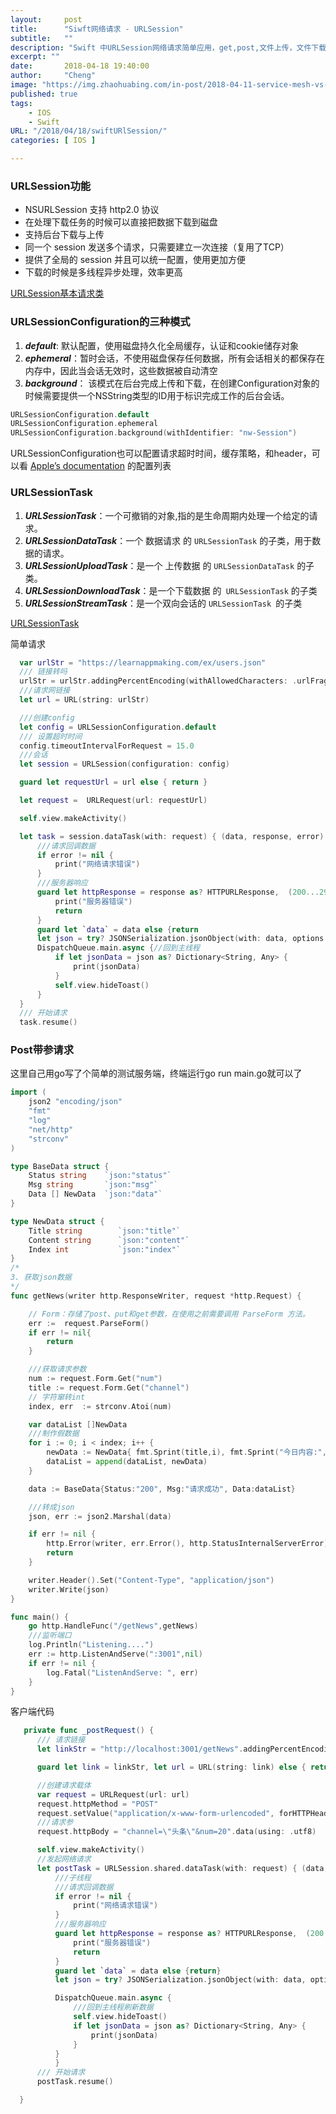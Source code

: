 ```yaml
---
layout:     post
title:      "Siwft网络请求 - URLSession"
subtitle:   ""
description: "Swift 中URLSession网络请求简单应用，get,post,文件上传，文件下载"
excerpt: ""
date:       2018-04-18 19:40:00
author:     "Cheng"
image: "https://img.zhaohuabing.com/in-post/2018-04-11-service-mesh-vs-api-gateway/background.jpg"
published: true
tags:
    - IOS
    - Swift
URL: "/2018/04/18/swiftURlSession/"
categories: [ IOS ]

---
```


### URLSession功能

- NSURLSession 支持 http2.0 协议
- 在处理下载任务的时候可以直接把数据下载到磁盘
- 支持后台下载与上传
- 同一个 session 发送多个请求，只需要建立一次连接（复用了TCP）
- 提供了全局的 session 并且可以统一配置，使用更加方便
- 下载的时候是多线程异步处理，效率更高

[URLSession基本请求类](/img/swift/02-URLSession.png)

### URLSessionConfiguration的三种模式

1. ***default***: 默认配置，使用磁盘持久化全局缓存，认证和cookie储存对象
2. ***ephemeral***：暂时会话，不使用磁盘保存任何数据，所有会话相关的都保存在内存中，因此当会话无效时，这些数据被自动清空
3. ***background***： 该模式在后台完成上传和下载，在创建Configuration对象的时候需要提供一个NSString类型的ID用于标识完成工作的后台会话。

```swift
URLSessionConfiguration.default
URLSessionConfiguration.ephemeral
URLSessionConfiguration.background(withIdentifier: "nw-Session")
```

URLSessionConfiguration也可以配置请求超时时间，缓存策略，和header，可以看 [Apple’s documentation](https://developer.apple.com/reference/foundation/urlsessionconfiguration) 的配置列表

### URLSessionTask

1. ***URLSessionTask***：一个可撤销的对象,指的是生命周期内处理一个给定的请求。
2. ***URLSessionDataTask***：一个 数据请求 的 `URLSessionTask` 的子类，用于数据的请求。
3. ***URLSessionUploadTask***：是一个 上传数据 的 `URLSessionDataTask` 的子类。
4. ***URLSessionDownloadTask***：是一个下载数据 的` URLSessionTask` 的子类
5. ***URLSessionStreamTask***：是一个双向会话的 `URLSessionTask `的子类

[URLSessionTask](03-URLSessionTask.png)

简单请求

```swift
  var urlStr = "https://learnappmaking.com/ex/users.json"
  /// 链接转吗
  urlStr = urlStr.addingPercentEncoding(withAllowedCharacters: .urlFragmentAllowed)!
  ///请求网链接
  let url = URL(string: urlStr)

  ///创建config
  let config = URLSessionConfiguration.default
  /// 设置超时时间
  config.timeoutIntervalForRequest = 15.0
  ///会话
  let session = URLSession(configuration: config)

  guard let requestUrl = url else { return }

  let request =  URLRequest(url: requestUrl)

  self.view.makeActivity()

  let task = session.dataTask(with: request) { (data, response, error) in
      ///请求回调数据
      if error != nil {
          print("网络请求错误")
      }
      ///服务器响应
      guard let httpResponse = response as? HTTPURLResponse,  (200...299).contains(httpResponse.statusCode) else {
          print("服务器错误")
          return
      }
      guard let `data` = data else {return
      let json = try? JSONSerialization.jsonObject(with: data, options: [])
      DispatchQueue.main.async {//回到主线程
          if let jsonData = json as? Dictionary<String, Any> {
              print(jsonData)
          }
          self.view.hideToast()
      }
  }
  /// 开始请求
  task.resume()
```

### Post带参请求

这里自己用go写了个简单的测试服务端，终端运行go run main.go就可以了

```go
import (
	json2 "encoding/json"
	"fmt"
	"log"
	"net/http"
	"strconv"
)

type BaseData struct {
	Status string	 `json:"status"`
	Msg string 	  	 `json:"msg"`
	Data [] NewData	 `json:"data"`
}

type NewData struct {
	Title string		`json:"title"`
	Content string		`json:"content"`
	Index int			`json:"index"`
}
/*
3. 获取json数据
*/
func getNews(writer http.ResponseWriter, request *http.Request) {

	// Form：存储了post、put和get参数，在使用之前需要调用 ParseForm 方法。
	err :=  request.ParseForm()
	if err != nil{
		return
	}

	///获取请求参数
	num := request.Form.Get("num")
	title := request.Form.Get("channel")
	// 字符窜转int
	index, err  := strconv.Atoi(num)

	var dataList []NewData
	///制作假数据
	for i := 0; i < index; i++ {
		newData := NewData{ fmt.Sprint(title,i), fmt.Sprint("今日内容:",title,i,"内容"),i}
		dataList = append(dataList, newData)
	}

	data := BaseData{Status:"200", Msg:"请求成功", Data:dataList}

	///转成json
	json, err := json2.Marshal(data)

	if err != nil {
		http.Error(writer, err.Error(), http.StatusInternalServerError)
		return
	}

	writer.Header().Set("Content-Type", "application/json")
	writer.Write(json)
}

func main() {
	go http.HandleFunc("/getNews",getNews)
	///监听端口
	log.Println("Listening....")
	err := http.ListenAndServe(":3001",nil)
	if err != nil {
		log.Fatal("ListenAndServe: ", err)
	}
}
```

客户端代码

```swift
   private func _postRequest() {
      /// 请求链接
      let linkStr = "http://localhost:3001/getNews".addingPercentEncoding(withAllowedCharacters: .urlFragmentAllowed)

      guard let link = linkStr, let url = URL(string: link) else { return }

      //创建请求载体
      var request = URLRequest(url: url)
      request.httpMethod = "POST"
      request.setValue("application/x-www-form-urlencoded", forHTTPHeaderField: "Content-Type")
      ///请求参
      request.httpBody = "channel=\"头条\"&num=20".data(using: .utf8)

      self.view.makeActivity()
      //发起网络请求
      let postTask = URLSession.shared.dataTask(with: request) { (data, response, error) in
          ///子线程
          ///请求回调数据
          if error != nil {
              print("网络请求错误")
          }
          ///服务器响应
          guard let httpResponse = response as? HTTPURLResponse,  (200...299).contains(httpResponse.statusCode) else {
              print("服务器错误")
              return
          }
          guard let `data` = data else {return}
          let json = try? JSONSerialization.jsonObject(with: data, options: [])

          DispatchQueue.main.async {
              ///回到主线程刷新数据
              self.view.hideToast()
              if let jsonData = json as? Dictionary<String, Any> {
                  print(jsonData)
              }
          }
          }
      /// 开始请求
      postTask.resume()

  }
```



